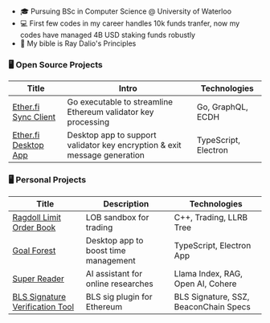 - 🎓 Pursuing BSc in Computer Science @ University of Waterloo
- 💻 First few codes in my career handles 10k funds tranfer, now my codes have managed 4B USD staking funds robustly
- 📖 My bible is Ray Dalio's Principles

### 🖥️ Open Source Projects

|Title | Intro | Technologies|
|--|--|--|
| [Ether.fi Sync Client](https://github.com/GadzeFinance/etherfi-sync-clientv2) | Go executable to streamline Ethereum validator key processing | Go, GraphQL, ECDH |
| [Ether.fi Desktop App](https://github.com/GadzeFinance/etherfi-desktop) | Desktop app to support validator key encryption & exit message generation | TypeScript, Electron |

### 🖥️ Personal Projects

|Title | Description | Technologies|
|--|--|--|
| [Ragdoll Limit Order Book](https://github.com/mingyuanlee/ragdoll-lob-c) | LOB sandbox for trading |C++, Trading, LLRB Tree |
| [Goal Forest](https://github.com/mingyuanlee/goal-forest) | Desktop app to boost time management | TypeScript, Electron App |
| [Super Reader](https://github.com/mingyuanlee/super-reader) | AI assistant for online researches |Llama Index, RAG, Open AI, Cohere |
| [BLS Signature Verification Tool](https://github.com/mingyuanlee/bls-verification-tool) | BLS sig plugin for Ethereum | BLS Signature, SSZ, BeaconChain Specs |
